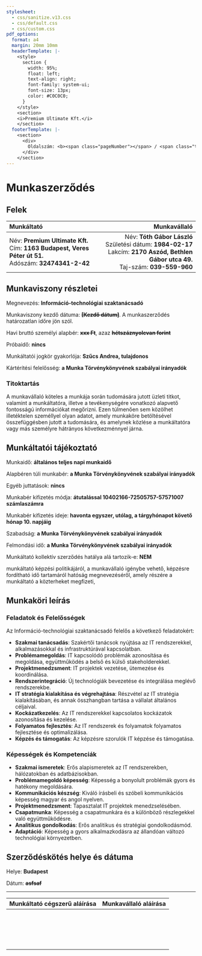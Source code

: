 ```yaml
---
stylesheet:
  - css/sanitize.v13.css
  - css/default.css
  - css/custom.css
pdf_options:
  format: a4
  margin: 20mm 10mm
  headerTemplate: |-
    <style>
      section {
        width: 95%;
        float: left;
        text-align: right;
        font-family: system-ui;
        font-size: 13px;
        color: #C0C0C0;
      }
    </style>
    <section>
    <i>Premium Ultimate Kft.</i>
    </section>
  footerTemplate: |-
    <section>
      <div>
        Oldalszám: <b><span class="pageNumber"></span> / <span class="totalPages"></span></b>
      </div>
    </section>
---
```

# Munkaszerződés

## Felek
| Munkáltató                                                                                                 |                                                                                                                                    Munkavállaló |
| :--------------------------------------------------------------------------------------------------------- | ----------------------------------------------------------------------------------------------------------------------------------------------: |
| Név: **Premium Ultimate Kft.**<br>Cím: **1163 Budapest, Veres Péter út 51.**<br>Adószám: **32474341-2-42** | Név: **Tóth Gábor László**<br> Születési dátum: **1984-02-17**<br> Lakcím: **2170 Aszód, Bethlen Gábor utca 49.**<br> Taj-szám: **039-559-960** |

## Munkaviszony részletei

Megnevezés: **Információ-technológiai szaktanácsadó**

Munkaviszony kezdő dátuma: **~~[Kezdő dátum]~~**. A munkaszerződés határozatlan időre jön szól.

Havi bruttó személyi alapbér:  **~~xxx Ft~~**, azaz **~~hétszáznyolcvan forint~~**

Próbaidő: **nincs**

Munkáltatói jogkör gyakorlója: **Szűcs Andrea, tulajdonos**

Kártérítési felelősség: **a Munka Törvénykönyvének szabályai irányadók**

### Titoktartás

A munkavállaló köteles a munkája során tudomására jutott üzleti titkot, valamint a munkáltatóra, illetve a tevékenységére vonatkozó alapvető fontosságú információkat megőrizni. Ezen túlmenően sem közölhet illetéktelen személlyel olyan adatot, amely munkaköre betöltésével összefüggésben jutott a tudomására, és amelynek közlése a munkáltatóra vagy más személyre hátrányos következménnyel járna.

## Munkáltatói tájékoztató

Munkaidő: **általános teljes napi munkaidő**

Alapbéren túli munkabér: **a Munka Törvénykönyvének szabályai irányadók**

Egyéb juttatások: **nincs**

Munkabér kifizetés módja: **átutalással 10402166-72505757-57571007 számlaszámra** 

Munkabér kifizetés ideje: **havonta egyszer, utólag, a tárgyhónapot követő hónap 10. napjáig**

Szabadság: **a Munka Törvénykönyvének szabályai irányadók**

Felmondási idő: **a Munka Törvénykönyvének szabályai irányadók**

Munkáltató kollektív szerződés hatálya alá tartozik-e: **NEM**

munkáltató képzési politikájáról, a munkavállaló igénybe vehető, képzésre fordítható idő tartamáról
hatóság megnevezéséről, amely részére a munkáltató a közterheket megfizeti,

<div class="page-break"></div>

## Munkaköri leírás

### Feladatok és Felelősségek

Az Információ-technológiai szaktanácsadó felelős a következő feladatokért:
- **Szakmai tanácsadás**: Szakértői tanácsok nyújtása az IT rendszerekkel, alkalmazásokkal és infrastruktúrával kapcsolatban.
- **Problémamegoldás**: IT kapcsolódó problémák azonosítása és megoldása, együttműködés a belső és külső stakeholderekkel.
- **Projektmenedzsment**: IT projektek vezetése, ütemezése és koordinálása.
- **Rendszerintegráció**: Új technológiák bevezetése és integrálása meglévő rendszerekbe.
- **IT stratégia kialakítása és végrehajtása**: Részvétel az IT stratégia kialakításában, és annak összhangban tartása a vállalat általános céljaival.
- **Kockázatkezelés**: Az IT rendszerekkel kapcsolatos kockázatok azonosítása és kezelése.
- **Folyamatos fejlesztés**: Az IT rendszerek és folyamatok folyamatos fejlesztése és optimalizálása.
- **Képzés és támogatás**: Az képzésre szorulók IT képzése és támogatása.

### Képességek és Kompetenciák

- **Szakmai ismeretek**: Erős alapismeretek az IT rendszerekben, hálózatokban és adatbázisokban.
- **Problémamegoldó képesség**: Képesség a bonyolult problémák gyors és hatékony megoldására.
- **Kommunikációs készség**: Kiváló írásbeli és szóbeli kommunikációs képesség magyar és angol nyelven.
- **Projektmenedzsment**: Tapasztalat IT projektek menedzselésében.
- **Csapatmunka**: Képesség a csapatmunkára és a különböző részlegekkel való együttműködésre.
- **Analitikus gondolkodás**: Erős analitikus és stratégiai gondolkodásmód.
- **Adaptáció**: Képesség a gyors alkalmazkodásra az állandóan változó technológiai környezetben.

## Szerződéskötés helye és dátuma
Helye: **Budapest**

Dátum: ~~**asfsaf**~~

---


| Munkáltató cégszerű aláírása                                                       | Munkavállaló aláírása |
| :--------------------------------------------------------------------------------- | --------------------: |
| <br><br><br><br>&nbsp;&nbsp;&nbsp;&nbsp;&nbsp;&nbsp;&nbsp;&nbsp;&nbsp;&nbsp;&nbsp; |      <br><br><br><br> |


